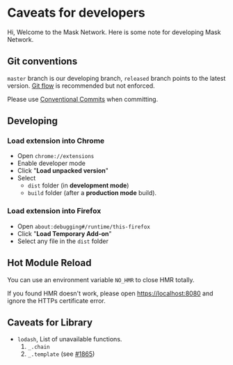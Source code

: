 # Caveats for developers

Hi, Welcome to the Mask Network. Here is some note for developing Mask Network.

## Git conventions

`master` branch is our developing branch, `released` branch points to the latest version. [Git flow](https://github.com/nvie/gitflow) is recommended but not enforced.

Please use [Conventional Commits](https://www.conventionalcommits.org) when committing.

## Developing

### Load extension into Chrome

- Open `chrome://extensions`
- Enable developer mode
- Click "**Load unpacked version**"
- Select
  - `dist` folder (in **development mode**)
  - `build` folder (after a **production mode** build).

### Load extension into Firefox

- Open `about:debugging#/runtime/this-firefox`
- Click "**Load Temporary Add-on**"
- Select any file in the `dist` folder

## Hot Module Reload

You can use an environment variable `NO_HMR` to close HMR totally.

If you found HMR doesn't work, please open <https://localhost:8080> and ignore the HTTPs certificate error.

## Caveats for Library

- `lodash`, List of unavailable functions.
  1. `_.chain`
  2. `_.template` (see [#1865](https://github.com/DimensionDev/Maskbook/issues/1865))
